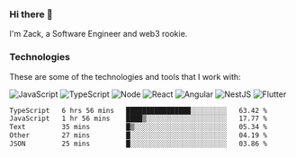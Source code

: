 ### Hi there 👋
I'm Zack, a Software Engineer and web3 rookie.

### Technologies
These are some of the technologies and tools that I work with:

![JavaScript](https://img.shields.io/badge/JavaScript-323330.svg?logo=javascript&logoColor=F7DF1E) 
![TypeScript](https://img.shields.io/badge/TypeScript-007ACC.svg?logo=typescript&logoColor=white) 
![Node](https://img.shields.io/badge/Node.js-43853D.svg?logo=node.js&logoColor=white)
![React](https://img.shields.io/badge/React-20232a.svg?logo=react&logoColor=61DAFB) 
![Angular](https://img.shields.io/badge/Angular-E23237.svg?logo=angularjs&logoColor=white)
![NestJS](https://img.shields.io/badge/NestJS-E0234E?logo=nestjs&logoColor=white)
![Flutter](https://img.shields.io/badge/Flutter-02569B.svg?logo=flutter&logoColor=white)

<!--START_SECTION:waka-->

```txt
TypeScript   6 hrs 56 mins   ████████████████░░░░░░░░░   63.42 %
JavaScript   1 hr 56 mins    ████▒░░░░░░░░░░░░░░░░░░░░   17.77 %
Text         35 mins         █▒░░░░░░░░░░░░░░░░░░░░░░░   05.34 %
Other        27 mins         █░░░░░░░░░░░░░░░░░░░░░░░░   04.19 %
JSON         25 mins         █░░░░░░░░░░░░░░░░░░░░░░░░   03.86 %
```

<!--END_SECTION:waka-->
